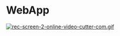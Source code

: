 # WebApp





[![rec-screen-2-online-video-cutter-com.gif](https://i.postimg.cc/xCMKBygM/rec-screen-2-online-video-cutter-com.gif)](https://postimg.cc/VrsrCtxk)
